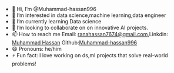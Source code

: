 - 👋 Hi, I’m @Muhammad-hassan996
- 👀 I’m interested in data science,machine learning,data engineer
- 🌱 I’m currently learning Data science
- 💞️ I’m looking to collaborate on on innovative AI projects.
- 📫 How to reach me Email: ranahassan7674@gmail.com,Linkdin: [ Muhammad Hassan](https://www.linkedin.com/in/muhammad-hassan-a6065a2ba)  Github:[Muhammad-hassan996](https://github.com/Muhammad-hassan996)
- 😄 Pronouns: he/him
- ⚡ Fun fact: I love working on ds,ml projects that solve real-world problems!

<!---
Muhammad-hassan996/Muhammad-hassan996 is a ✨ special ✨ repository because its `README.md` (this file) appears on your GitHub profile.
You can click the Preview link to take a look at your changes.
--->

